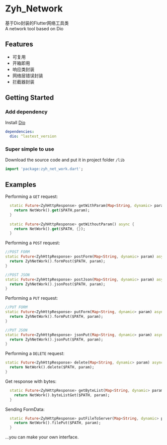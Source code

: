 # Zyh_Network

基于Dio封装的Flutter网络工具类  
A network tool based on Dio

## Features
- 可复用   
- 开箱即用  
- 响应类封装 
- 网络层错误封装 
- 拦截器封装

## Getting Started
### Add dependency
Install [Dio](https://github.com/flutterchina/dio)
```yaml
dependencies:
  dio: ^lastest_version
```

### Super simple to use

Download the source code and put it in project folder `/lib`
```dart
import 'package:zyh_net_work.dart';
```
## Examples

Performing a `GET` request:

```dart
  static Future<ZyhHttpResponse> getWithParam(Map<String, dynamic> param) async {
    return NetWork().get($PATH,param);
  }
  
  static Future<ZyhHttpResponse> getWithoutParam() async {
    return NetWork().get($PATH, {});
  }

```

Performing a `POST` request:

```dart
//POST FORM
static Future<ZyhHttpResponse> postForm(Map<String, dynamic> param) async {
  return ZyhNetWork().formPost($PATH, param);
}

//POST JSON
static Future<ZyhHttpResponse> postJson(Map<String, dynamic> param) async {
  return ZyhNetWork().jsonPost($PATH, param);
}
```

Performing a `PUT` request:

```dart
//PUT FORM
static Future<ZyhHttpResponse> putForm(Map<String, dynamic> param) async {
  return ZyhNetWork().formPut($PATH, param);
}

//PUT JSON
static Future<ZyhHttpResponse> jsonPut(Map<String, dynamic> param) async {
  return ZyhNetWork().jsonPut($PATH, param);
}
```

Performing a `DELETE` request:

```dart
static Future<ZyhHttpResponse> delete(Map<String, dynamic> param) async {
  return NetWork().delete($PATH, param);
}
```

Get response with bytes:

```dart
  static Future<ZyhHttpResponse> getByteList(Map<String, dynamic> param) async {
    return NetWork().byteListGet($PATH, param);
  }
```

Sending FormData:

```dart
  static Future<ZyhHttpResponse> putFileToServer(Map<String, dynamic> param) async {
    return NetWork().filePut($PATH, param);
  }
```
…you can make your own interface.

